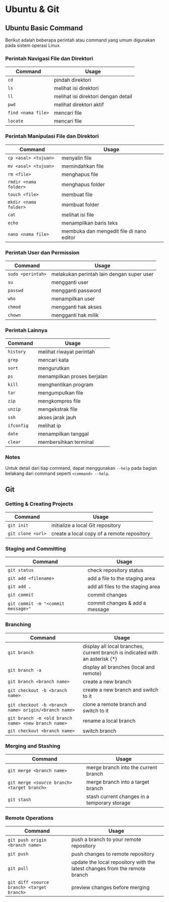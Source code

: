 # Ubuntu & Git

## Ubuntu Basic Command
Berikut adalah beberapa perintah atau command yang umum digunakan pada sistem operasi Linux.

### **Perintah Navigasi File dan Direktori**

| Command            | Usage                               |
| ------------------ | ----------------------------------- |
| `cd`               | pindah direktori                    |
| `ls`               | melihat isi direktori               |
| `ll`               | melihat isi direktori dengan detail |
| `pwd`              | melihat direktori aktif             |
| `find <nama file>` | mencari file                        |
| `locate`           | mencari file                        |

### **Perintah Manipulasi File dan Direktori**

| Command               | Usage                  |
| --------------------- | ---------------------- |
| `cp <asal> <tujuan>`  | menyalin file          |
| `mv <asal> <tujuan>`  | memindahkan file       |
| `rm <file>`           | menghapus file         |
| `rmdir <nama folder>` | menghapus folder       |
| `touch <file>`        | membuat file           |
| `mkdir <nama folder>` | membuat folder         |
| `cat`                 | melihat isi file       |
| `echo`                | menampilkan baris teks |
| `nano <nama file>`          | membuka dan mengedit file di nano editor |

### **Perintah User dan Permission**

| Command           | Usage                                     |
| ----------------- | ----------------------------------------- |
| `sudo <perintah>` | melakukan perintah lain dengan super user |
| `su`              | mengganti user                            |
| `passwd`          | mengganti password                        |
| `who`             | menampilkan user                          |
| `chmod`           | mengganti hak akses                       |
| `chown`           | mengganti hak milik                       |

### **Perintah Lainnya**

| Command                     | Usage                        |
| --------------------------- | ---------------------------- |
| `history`                   | melihat riwayat perintah     |
| `grep`                      | mencari kata                 |
| `sort`                      | mengurutkan                  |
| `ps`                        | menampilkan proses berjalan  |
| `kill`                      | menghentikan program         |
| `tar`                       | mengumpulkan file            |
| `zip`                       | mengkompres file             |
| `unzip`                     | mengekstrak file             |
| `ssh`                       | akses jarak jauh             |
| `ifconfig`                  | melihat ip                   |
| `date`                      | menampilkan tanggal          |
| `clear`                     | membersihkan terminal        |

### **Notes**

Untuk detail dari tiap command, dapat menggunakan `--help` pada bagian belakang dari command seperti `<command> --help`.

## Git
### Getting & Creating Projects
| Command           | Usage                                      |
| ----------------- | ------------------------------------------ |
| `git init`        | initialize a local Git repository          |
| `git clone <url>` | create a local copy of a remote repository |

### Staging and Committing
| Command                            | Usage                             |
| ---------------------------------- | --------------------------------- |
| `git status`                       | check repository status           |
| `git add <filename>`               | add a file to the staging area    |
| `git add .`                        | add all files to the staging area |
| `git commit`                       | commit changes                    |
| `git commit -m "<commit message>"` | commit changes & add a message    |

### Branching
| Command                                              | Usage                                                                        |
| ---------------------------------------------------- | ---------------------------------------------------------------------------- |
| `git branch`                                         | display all local branches, current branch is indicated with an asterisk (*) |
| `git branch -a`                                      | display all branches (local and remote)                                      |
| `git branch <branch name>`                           | create a new branch                                                          |
| `git checkout -b <branch name>`                      | create a new branch and switch to it                                         |
| `git checkout -b <branch name> origin/<branch name>` | clone a remote branch and switch to it                                       |
| `git branch -m <old branch name> <new branch name>`  | rename a local branch                                                        |
| `git checkout <branch name>`                         | switch branch                                                                |

### Merging and Stashing
| Command                                     | Usage                                        |
| ------------------------------------------- | -----------                                  |
| `git merge <branch name>`                   | merge branch into the current branch         |
| `git merge <source branch> <target branch>` | merge branch into a target branch            |
| `git stash`                                 | stash current changes in a temporary storage |

### Remote Operations
| Command                                    | Usage                                                                      |
| ------------------------------------------ | -------------------------------------------------------------------------- |
| `git push origin <branch name>`            | push a branch to your remote repository                                    |
| `git push`                                 | push changes to remote repository                                          |
| `git pull`                                 | update the local repository with the latest changes from the remote branch |
| `git diff <source branch> <target branch>` | preview changes before merging                                             |